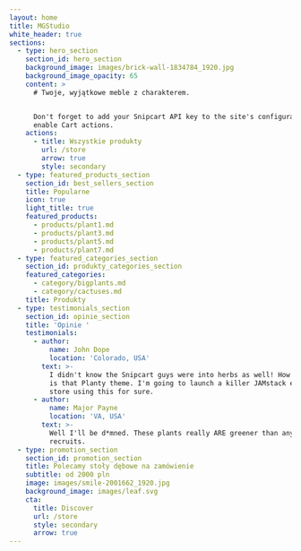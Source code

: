 ```yaml
---
layout: home
title: MGStudio
white_header: true
sections:
  - type: hero_section
    section_id: hero_section
    background_image: images/brick-wall-1834784_1920.jpg
    background_image_opacity: 65
    content: >
      # Twoje, wyjątkowe meble z charakterem.


      Don't forget to add your Snipcart API key to the site's configuration to
      enable Cart actions.
    actions:
      - title: Wszystkie produkty
        url: /store
        arrow: true
        style: secondary
  - type: featured_products_section
    section_id: best_sellers_section
    title: Popularne
    icon: true
    light_title: true
    featured_products:
      - products/plant1.md
      - products/plant3.md
      - products/plant5.md
      - products/plant7.md
  - type: featured_categories_section
    section_id: produkty_categories_section
    featured_categories:
      - category/bigplants.md
      - category/cactuses.md
    title: Produkty
  - type: testimonials_section
    section_id: opinie_section
    title: 'Opinie '
    testimonials:
      - author:
          name: John Dope
          location: 'Colorado, USA'
        text: >-
          I didn't know the Snipcart guys were into herbs as well! How beautiful
          is that Planty theme. I'm going to launch a killer JAMstack e-commerce
          store using this for sure.
      - author:
          name: Major Payne
          location: 'VA, USA'
        text: >-
          Well I'll be d*mned. These plants really ARE greener than any of my
          recruits.
  - type: promotion_section
    section_id: promotion_section
    title: Polecamy stoły dębowe na zamówienie
    subtitle: od 2000 pln
    image: images/smile-2001662_1920.jpg
    background_image: images/leaf.svg
    cta:
      title: Discover
      url: /store
      style: secondary
      arrow: true
---
```

